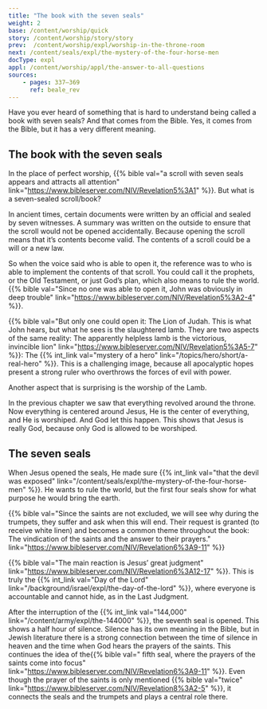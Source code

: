 ```yaml
---
title: "The book with the seven seals"
weight: 2
base: /content/worship/quick
story: /content/worship/story/story
prev:  /content/worship/expl/worship-in-the-throne-room
next: /content/seals/expl/the-mystery-of-the-four-horse-men
docType: expl
appl: /content/worship/appl/the-answer-to-all-questions
sources: 
    - pages: 337–369
      ref: beale_rev
---
```


Have you ever heard of something that is hard to understand being called a book with seven seals? And that comes from the Bible. Yes, it comes from the Bible, but it has a very different meaning.

## The book with the seven seals

<a name="92c0"></a>
In the place of perfect worship, {{% bible val="a scroll with seven seals appears and attracts all attention" link="https://www.bibleserver.com/NIV/Revelation5%3A1" %}}. But what is a seven-sealed scroll/book?

In ancient times, certain documents were written by an official and sealed by seven witnesses. A summary was written on the outside to ensure that the scroll would not be opened accidentally. Because opening the scroll means that it’s contents become valid. The contents of a scroll could be a will or a new law.

So when the voice said who is able to open it, the reference was to who is able to implement the contents of that scroll. You could call it the prophets, or the Old Testament, or just God’s plan, which also means to rule the world. {{% bible val="Since no one was able to open it, John was obviously in deep trouble" link="https://www.bibleserver.com/NIV/Revelation5%3A2-4" %}}.

{{% bible val="But only one could open it: The Lion of Judah. This is what John hears, but what he sees is the slaughtered lamb. They are two aspects of the same reality: The apparently helpless lamb is the victorious, invincible lion" link="https://www.bibleserver.com/NIV/Revelation5%3A5-7" %}}: The {{% int_link val="mystery of a hero" link="/topics/hero/short/a-real-hero" %}}. This is a challenging image, because all apocalyptic hopes present a strong ruler who overthrows the forces of evil with power.

Another aspect that is surprising is the worship of the Lamb.

In the previous chapter we saw that everything revolved around the throne. Now everything is centered around Jesus, He is the center of everything, and He is worshiped. And God let this happen. This shows that Jesus is really God, because only God is allowed to be worshiped.

## The seven seals

<a name="4f8c"></a>
When Jesus opened the seals, He made sure {{% int_link val="that the devil was exposed" link="/content/seals/expl/the-mystery-of-the-four-horse-men" %}}. He wants to rule the world, but the first four seals show for what purpose he would bring the earth.

{{% bible val="Since the saints are not excluded, we will see why during the trumpets, they suffer and ask when this will end. Their request is granted (to receive white linen) and becomes a common theme throughout the book: The vindication of the saints and the answer to their prayers." link="https://www.bibleserver.com/NIV/Revelation6%3A9-11" %}}

{{% bible val="The main reaction is Jesus’ great judgment" link="https://www.bibleserver.com/NIV/Revelation6%3A12-17" %}}. This is truly the {{% int_link val="Day of the Lord" link="/background/israel/expl/the-day-of-the-lord" %}}, where everyone is accountable and cannot hide, as in the Last Judgment.

After the interruption of the {{% int_link val="144,000" link="/content/army/expl/the-144000" %}}, the seventh seal is opened. This shows a half hour of silence. Silence has its own meaning in the Bible, but in Jewish literature there is a strong connection between the time of silence in heaven and the time when God hears the prayers of the saints. This continues the idea of the{{% bible val=" fifth seal, where the prayers of the saints come into focus" link="https://www.bibleserver.com/NIV/Revelation6%3A9-11" %}}. Even though the prayer of the saints is only mentioned {{% bible val="twice" link="https://www.bibleserver.com/NIV/Revelation8%3A2-5" %}}, it connects the seals and the trumpets and plays a central role there.
